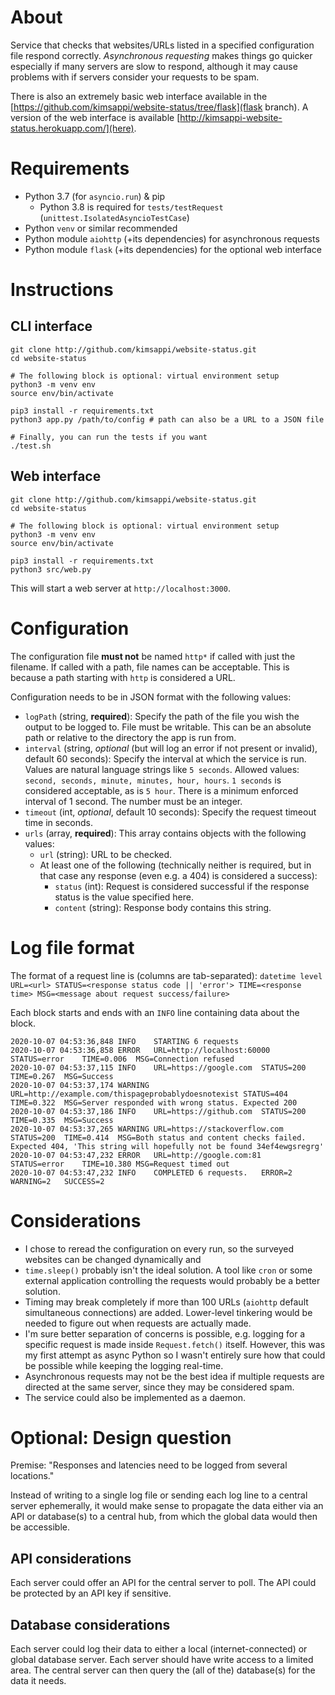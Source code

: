 # About
Service that checks that websites/URLs listed in a specified configuration file respond correctly. *Asynchronous requesting* makes things go quicker especially if many servers are slow to respond, although it may cause problems with if servers consider your requests to be spam.

There is also an extremely basic web interface available in the [https://github.com/kimsappi/website-status/tree/flask](flask branch). A version of the web interface is available [http://kimsappi-website-status.herokuapp.com/](here).

# Requirements
* Python 3.7 (for `asyncio.run`) & pip
  * Python 3.8 is required for `tests/testRequest` (`unittest.IsolatedAsyncioTestCase`)
* Python `venv` or similar recommended
* Python module `aiohttp` (+its dependencies) for asynchronous requests
* Python module `flask` (+its dependencies) for the optional web interface

# Instructions
## CLI interface
```shell
git clone http://github.com/kimsappi/website-status.git
cd website-status

# The following block is optional: virtual environment setup
python3 -m venv env
source env/bin/activate

pip3 install -r requirements.txt
python3 app.py /path/to/config # path can also be a URL to a JSON file

# Finally, you can run the tests if you want
./test.sh
```

## Web interface
```shell
git clone http://github.com/kimsappi/website-status.git
cd website-status

# The following block is optional: virtual environment setup
python3 -m venv env
source env/bin/activate

pip3 install -r requirements.txt
python3 src/web.py
```
This will start a web server at `http://localhost:3000`.

# Configuration
The configuration file **must not** be named `http*` if called with just the filename. If called with a path, file names can be acceptable. This is because a path starting with `http` is considered a URL.

Configuration needs to be in JSON format with the following values:
* `logPath` (string, **required**): Specify the path of the file you wish the output to be logged to. File must be writable. This can be an absolute path or relative to the directory the app is run from.
* `interval` (string, *optional* (but will log an error if not present or invalid), default 60 seconds): Specify the interval at which the service is run. Values are natural language strings like `5 seconds`. Allowed values: `second, seconds, minute, minutes, hour, hours`. `1 seconds` is considered acceptable, as is `5 hour`. There is a minimum enforced interval of 1 second. The number must be an integer.
* `timeout` (int, *optional*, default 10 seconds): Specify the request timeout time in seconds.
* `urls` (array, **required**): This array contains objects with the following values:
  * `url` (string): URL to be checked.
  * At least one of the following (technically neither is required, but in that case any response (even e.g. a 404) is considered a success):
    * `status` (int): Request is considered successful if the response status is the value specified here.
    * `content` (string): Response body contains this string.

# Log file format
The format of a request line is (columns are tab-separated):
`datetime level URL=<url> STATUS=<response status code || 'error'> TIME=<response time> MSG=<message about request success/failure>`

Each block starts and ends with an `INFO` line containing data about the block.
```
2020-10-07 04:53:36,848	INFO	STARTING 6 requests
2020-10-07 04:53:36,858	ERROR	URL=http://localhost:60000	STATUS=error	TIME=0.006	MSG=Connection refused
2020-10-07 04:53:37,115	INFO	URL=https://google.com	STATUS=200	TIME=0.267	MSG=Success
2020-10-07 04:53:37,174	WARNING	URL=http://example.com/thispageprobablydoesnotexist	STATUS=404	TIME=0.322	MSG=Server responded with wrong status. Expected 200
2020-10-07 04:53:37,186	INFO	URL=https://github.com	STATUS=200	TIME=0.335	MSG=Success
2020-10-07 04:53:37,265	WARNING	URL=https://stackoverflow.com	STATUS=200	TIME=0.414	MSG=Both status and content checks failed. Expected 404, 'This string will hopefully not be found 34ef4ewgsregrg'
2020-10-07 04:53:47,232	ERROR	URL=http://google.com:81	STATUS=error	TIME=10.380	MSG=Request timed out
2020-10-07 04:53:47,232	INFO	COMPLETED 6 requests.	ERROR=2	WARNING=2	SUCCESS=2
```

# Considerations
* I chose to reread the configuration on every run, so the surveyed websites can be changed dynamically and 
* `time.sleep()` probably isn't the ideal solution. A tool like `cron` or some external application controlling the requests would probably be a better solution.
* Timing may break completely if more than 100 URLs (`aiohttp` default simultaneous connections) are added. Lower-level tinkering would be needed to figure out when requests are actually made.
* I'm sure better separation of concerns is possible, e.g. logging for a specific request is made inside `Request.fetch()` itself. However, this was my first attempt as async Python so I wasn't entirely sure how that could be possible while keeping the logging real-time.
* Asynchronous requests may not be the best idea if multiple requests are directed at the same server, since they may be considered spam.
* The service could also be implemented as a daemon.

# Optional: Design question
Premise: "Responses and latencies need to be logged from several locations."

Instead of writing to a single log file or sending each log line to a central server ephemerally, it would make sense to propagate the data either via an API or database(s) to a central hub, from which the global data would then be accessible.

## API considerations
Each server could offer an API for the central server to poll. The API could be protected by an API key if sensitive.

## Database considerations
Each server could log their data to either a local (internet-connected) or global database server. Each server should have write access to a limited area. The central server can then query the (all of the) database(s) for the data it needs.
